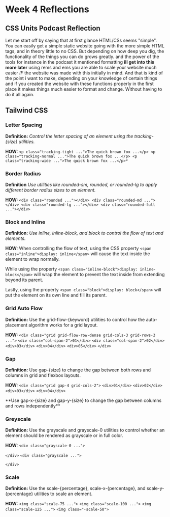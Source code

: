 # Week 4 Reflections

## CSS Units Podcast Reflection

Let me start off by saying that at first glance HTML/CSs seems "simple". You can easily get a simple static website going with the more simple HTML tags, and in theory little to no CSS. But depending on how deep you dig, the functionality of the things you can do grows greatly. and the power of the tools for instance in the podcast it mentioned formatting **ill get into this more later** using rems and ems you are able to scale your website much easier *IF* the website was made with this initially in mind. And that is kind of the point i want to make, depending on your knowledge of certain things and if you created the website with these functions properly in the first place it makes things much easier to format and change. Without having to do it all again.

## Tailwind CSS

### Letter Spacing

**Definition:** *Control the letter spacing of an element using the tracking-{size} utilities.*

**HOW:**  `<p class="tracking-tight ...">The quick brown fox ...</p>
          <p class="tracking-normal ...">The quick brown fox ...</p>
          <p class="tracking-wide ...">The quick brown fox ...</p>*`

### Border Radius

**Definition** *Use utilities like rounded-sm, rounded, or rounded-lg to apply different border radius sizes to an element.*

**HOW:** `<div class="rounded ..."></div>
        <div class="rounded-md ..."></div>
        <div class="rounded-lg ..."></div>
        <div class="rounded-full ..."></div>`

### Block and Inline

**Definition:** *Use inline, inline-block, and block to control the flow of text and elements.*

**HOW:**
 When controlling the flow of text, using the CSS property
 `<span class="inline">display: inline</span>`
  will cause the text inside the element to wrap normally.

  While using the property `<span class="inline-block">display: inline-block</span>`
  will wrap the element to prevent the text inside from extending beyond its parent.

  Lastly, using the property `<span class="block">display: block</span>`
  will put the element on its own line and fill its parent.

### Grid Auto Flow

**Definition:** Use the grid-flow-{keyword} utilities to control how the auto-placement algorithm works for a grid layout.

**HOW:** `<div class="grid grid-flow-row-dense grid-cols-3 grid-rows-3 ...">`
 `<div class="col-span-2">01</div>`
  `<div class="col-span-2">02</div>`
  `<div>03</div>`
  `<div>04</div>`
  `<div>05</div>`
`</div>`

### Gap

**Definition:** Use gap-{size} to change the gap between both rows and columns in grid and flexbox layouts.

**HOW:** `<div class="grid gap-4 grid-cols-2">`
 `<div>01</div>`
  `<div>02</div>`
 `<div>03</div>`
 `<div>04</div>`
</div>
**Use gap-x-{size} and gap-y-{size} to change the gap between columns and rows independently**

### Greyscale

**Definition:** Use the grayscale and grayscale-0 utilities to control whether an element should be rendered as grayscale or in full color.

**HOW:** `<div class="grayscale-0 ...">`
  <!-- ... -->
`</div>`
`<div class="grayscale ...">`
  <!-- ... -->
`</div>`

### Scale

**Definition:** Use the scale-{percentage}, scale-x-{percentage}, and scale-y-{percentage} utilities to scale an element.

**HOW:** `<img class="scale-75 ...">`
`<img class="scale-100 ...">`
`<img class="scale-125 ...">`
`<img class="-scale-50">`
